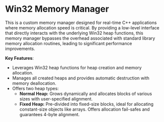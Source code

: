 # Win32 Memory Manager
 
This is a custom memory manager designed for real-time C++ applications where memory allocation speed is critical. By providing a low-level interface that directly interacts with the underlying Win32 heap functions, this memory manager bypasses the overhead associated with standard library memory allocation routines, leading to significant performance improvements.

**Key Features**:

- Leverages Win32 heap functions for heap creation and memory allocation.
- Manages all created heaps and provides automatic destruction with memory deallocation.
- Offers two heap types:
  - **Normal Heap:** Grows dynamically and allocates blocks of various sizes with user-specified alignment.
  - **Fixed Heap:** Pre-divided into fixed-size blocks, ideal for allocating constant-size objects like arrays. Offers allocation fail-safes and guarantees 4-byte alignment.
